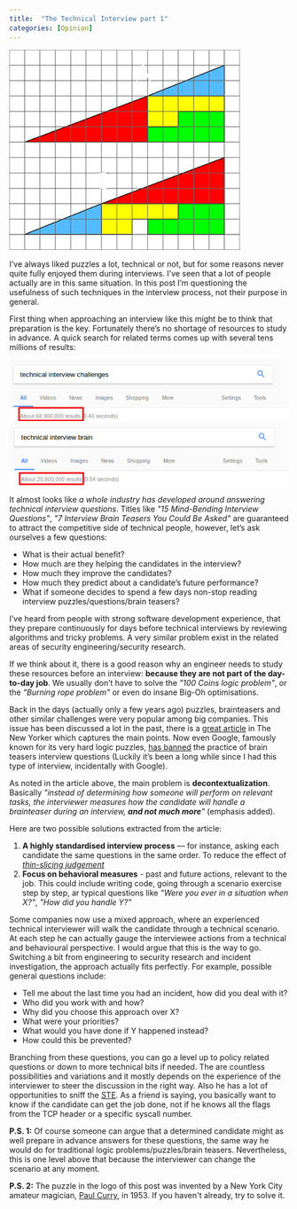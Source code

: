 ```yaml
---
title:  "The Technical Interview part 1"
categories: [Opinion]
---
```


![Logo](/assets/images/bermuda-triangle.png)

I’ve always liked puzzles a lot, technical or not, but for some reasons never quite fully enjoyed them during 
interviews. I’ve seen that a lot of people actually are in this same situation. 
In this post I’m questioning the usefulness of such techniques in the interview process, 
not their purpose in general.
 
First thing when approaching an interview like this might be to think that preparation is the key. 
Fortunately there’s no shortage of resources to study in advance. 
A quick search for related terms comes up with several tens millions of results:

<img src="/assets/images/search1.png" alt="Search results" class="figure-body">

<img src="/assets/images/search2.png" alt="More earch results" class="figure-body">

It almost looks like *a whole industry has developed around answering technical interview questions*. 
Titles like *"15 Mind-Bending Interview Questions"*, *"7 Interview Brain Teasers You Could Be Asked"* 
are guaranteed to attract the competitive side of technical people, however, let’s ask ourselves a few questions:
* What is their actual benefit? 
* How much are they helping the candidates in the interview? 
* How much they improve the candidates?
* How much they predict about a candidate’s future performance?
* What if someone decides to spend a few days non-stop reading interview puzzles/questions/brain teasers?
 
I’ve heard from people with strong software development experience, that they prepare continuously for days 
before technical interviews by reviewing algorithms and tricky problems. A very similar problem exist in the related areas of security engineering/security research. 
 
If we think about it, there is a good reason why an engineer needs to study these resources before an interview: **because they are not part of the day-to-day job**. We usually don’t have to solve the *"100 Coins logic problem"*, or the *"Burning rope problem"* or even do insane Big-Oh optimisations.
 
Back in the days (actually only a few years ago) puzzles, brainteasers and other similar challenges were very popular among big companies. This issue has been discussed a lot in the past, there is a [great article](http://www.newyorker.com/tech/elements/why-brainteasers-dont-belong-in-job-interviews) in The New Yorker which captures the main points. Now even Google, famously known for its very hard logic puzzles, [has banned](http://www.businessinsider.com/answers-to-google-interview-questions-2011-11) the practice of brain teasers interview questions (Luckily it’s been a long while since I had this type of interview, incidentally with Google).

As noted in the article above, the main problem is **decontextualization**. Basically *"instead of determining how someone will perform on relevant tasks, the interviewer measures how the candidate will handle a brainteaser during an interview, **and not much more**"* (emphasis added).  

Here are two possible solutions extracted from the article:
1. **A highly standardised interview process** — for instance, asking each candidate the same questions in the same order. To reduce the effect of [*thin-slicing judgement*](https://en.wikipedia.org/wiki/Thin-slicing)
2. **Focus on behavioral measures** - past and future actions, relevant to the job. This could include writing code, going through a scenario exercise step by step, ar typical questions like *"Were you ever in a situation when X?"*, *"How did you handle Y?"*

Some companies now use a mixed approach, where an experienced technical interviewer will walk the candidate through a technical scenario. At each step he can actually gauge the interviewee actions from a technical and behavioural perspective. I would argue that this is the way to go. Switching a bit from engineering to security research and incident investigation, the approach actually fits perfectly. For example, possible general questions include:
* Tell me about the last time you had an incident, how did you deal with it?
* Who did you work with and how?
* Why did you choose this approach over X?
* What were your priorities? 
* What would you have done if Y happened instead?  
* How could this be prevented? 

Branching from these questions, you can go a level up to policy related questions or down to more technical bits if needed. The are countless possibilities and variations and it mostly depends on the experience of the interviewer to steer the discussion in the right way. Also he has a lot of opportunities to sniff the [STE](https://techcrunch.com/2015/03/08/on-secretly-terrible-engineers/). As a friend is saying, you basically want to know if the candidate can get the job done, not if he knows all the flags from the TCP header or a specific syscall number.

**P.S. 1:** Of course someone can argue that a determined candidate might as well prepare in advance answers for these questions, the same way he would do for traditional logic problems/puzzles/brain teasers. Nevertheless, this is one level above that because the interviewer can change the scenario at any moment.

**P.S. 2:** The puzzle in the logo of this post was invented by a New York City amateur magician, [Paul Curry](https://en.wikipedia.org/wiki/Paul_Curry), in 1953. If you haven't already, try to solve it.

